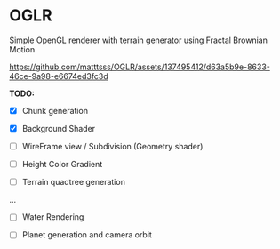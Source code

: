 # OGLR

Simple OpenGL renderer with terrain generator using Fractal Brownian Motion

https://github.com/matttsss/OGLR/assets/137495412/d63a5b9e-8633-46ce-9a98-e6674ed3fc3d

**TODO:**

- [x] Chunk generation
- [x] Background Shader
- [ ] WireFrame view / Subdivision (Geometry shader)
- [ ] Height Color Gradient
- [ ] Terrain quadtree generation


...

- [ ] Water Rendering
- [ ] Planet generation and camera orbit



